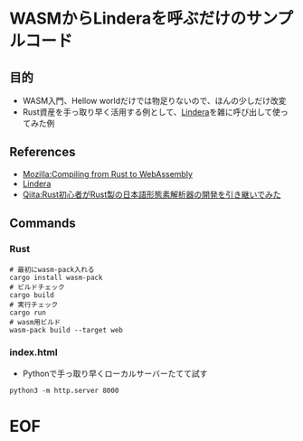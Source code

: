 # WASMからLinderaを呼ぶだけのサンプルコード

## 目的
* WASM入門、Hellow worldだけでは物足りないので、ほんの少しだけ改変
* Rust資産を手っ取り早く活用する例として、[Lindera](https://github.com/lindera-morphology/lindera)を雑に呼び出して使ってみた例

## References
* [Mozilla:Compiling from Rust to WebAssembly](https://developer.mozilla.org/en-US/docs/WebAssembly/Rust_to_wasm)
* [Lindera](https://github.com/lindera-morphology/lindera)
* [Qiita:Rust初心者がRust製の日本語形態素解析器の開発を引き継いでみた](https://qiita.com/mosuka/items/0fdaaf91f5530d427dc7)

## Commands
### Rust
```
# 最初にwasm-pack入れる
cargo install wasm-pack
# ビルドチェック
cargo build
# 実行チェック
cargo run
# wasm用ビルド
wasm-pack build --target web
```
### index.html
* Pythonで手っ取り早くローカルサーバーたてて試す
```
python3 -m http.server 8000
```

# EOF